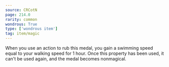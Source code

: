 ```yaml
---
source: CRCotN
page: 214.0
rarity: common
wondrous: True
type: ['wondrous item']
tag: item/magic
---
```


When you use an action to rub this medal, you gain a swimming speed equal to your walking speed for 1 hour. Once this property has been used, it can't be used again, and the medal becomes nonmagical.


